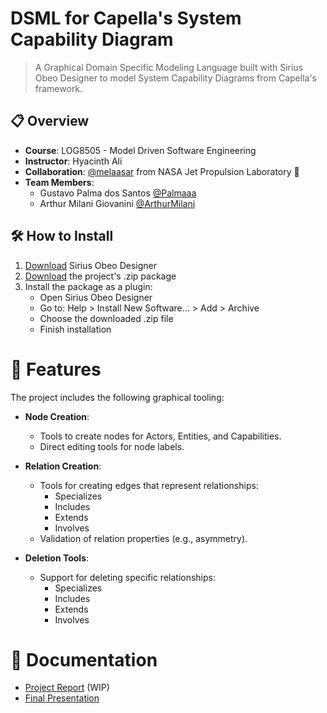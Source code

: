 # DSML for Capella's System Capability Diagram

> A Graphical Domain Specific Modeling Language built with Sirius Obeo Designer to model System Capability Diagrams from Capella's framework.

## 📋 Overview

- **Course**: LOG8505 - Model Driven Software Engineering
- **Instructor**: Hyacinth Ali
- **Collaboration**: [@melaasar](https://github.com/melaasar) from NASA Jet Propulsion Laboratory 🚀
- **Team Members**:
  - Gustavo Palma dos Santos [@Palmaaa](https://github.com/Palmaaa)
  - Arthur Milani Giovanini [@ArthurMilani](https://github.com/ArthurMilani)


## 🛠️ How to Install

1. [Download](https://www.obeodesigner.com/en/download) Sirius Obeo Designer
2. [Download](https://github.com/Palmaaa/LOG8505E-project/releases/tag/v1.0.0) the project's .zip package
3. Install the package as a plugin:
   - Open Sirius Obeo Designer
   - Go to: Help > Install New Software... > Add > Archive
   - Choose the downloaded .zip file
   - Finish installation

# 🎯 Features

The project includes the following graphical tooling:

- **Node Creation**:
  - Tools to create nodes for Actors, Entities, and Capabilities.
  - Direct editing tools for node labels.

- **Relation Creation**:
  - Tools for creating edges that represent relationships:
    - Specializes
    - Includes
    - Extends
    - Involves
  - Validation of relation properties (e.g., asymmetry).

- **Deletion Tools**:
  - Support for deleting specific relationships:
    - Specializes
    - Includes
    - Extends
    - Involves

# 📄 Documentation

- [Project Report]() (WIP)
- [Final Presentation](https://github.com/Palmaaa/LOG8505E-project/blob/master/media/Presentation_Gustavo_Arthur.pdf)
